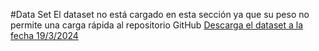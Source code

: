 #Data Set
El dataset no está cargado en esta sección ya que su peso no permite una carga rápida al repositorio GitHub
[Descarga el dataset a la fecha 19/3/2024](https://www.kaggle.com/datasets/START-UMD/gtd?resource=download)